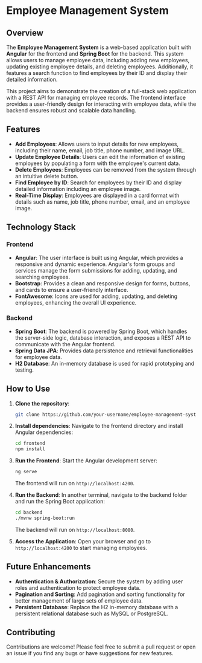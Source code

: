 
# Employee Management System

## Overview
The **Employee Management System** is a web-based application built with **Angular** for the frontend and **Spring Boot** for the backend. This system allows users to manage employee data, including adding new employees, updating existing employee details, and deleting employees. Additionally, it features a search function to find employees by their ID and display their detailed information.

This project aims to demonstrate the creation of a full-stack web application with a REST API for managing employee records. The frontend interface provides a user-friendly design for interacting with employee data, while the backend ensures robust and scalable data handling.

## Features
- **Add Employees**: Allows users to input details for new employees, including their name, email, job title, phone number, and image URL.
- **Update Employee Details**: Users can edit the information of existing employees by populating a form with the employee's current data.
- **Delete Employees**: Employees can be removed from the system through an intuitive delete button.
- **Find Employee by ID**: Search for employees by their ID and display detailed information including an employee image.
- **Real-Time Display**: Employees are displayed in a card format with details such as name, job title, phone number, email, and an employee image.

## Technology Stack
### Frontend
- **Angular**: The user interface is built using Angular, which provides a responsive and dynamic experience. Angular's form groups and services manage the form submissions for adding, updating, and searching employees.
- **Bootstrap**: Provides a clean and responsive design for forms, buttons, and cards to ensure a user-friendly interface.
- **FontAwesome**: Icons are used for adding, updating, and deleting employees, enhancing the overall UI experience.

### Backend
- **Spring Boot**: The backend is powered by Spring Boot, which handles the server-side logic, database interaction, and exposes a REST API to communicate with the Angular frontend.
- **Spring Data JPA**: Provides data persistence and retrieval functionalities for employee data.
- **H2 Database**: An in-memory database is used for rapid prototyping and testing.

## How to Use
1. **Clone the repository**:
    ```bash
    git clone https://github.com/your-username/employee-management-system.git
    ```
2. **Install dependencies**:
    Navigate to the frontend directory and install Angular dependencies:
    ```bash
    cd frontend
    npm install
    ```

3. **Run the Frontend**:
    Start the Angular development server:
    ```bash
    ng serve
    ```
    The frontend will run on `http://localhost:4200`.

4. **Run the Backend**:
    In another terminal, navigate to the backend folder and run the Spring Boot application:
    ```bash
    cd backend
    ./mvnw spring-boot:run
    ```
    The backend will run on `http://localhost:8080`.

5. **Access the Application**:
    Open your browser and go to `http://localhost:4200` to start managing employees.


## Future Enhancements

- **Authentication & Authorization**: Secure the system by adding user roles and authentication to protect employee data.
- **Pagination and Sorting**: Add pagination and sorting functionality for better management of large sets of employee data.
- **Persistent Database**: Replace the H2 in-memory database with a persistent relational database such as MySQL or PostgreSQL.


## Contributing
Contributions are welcome! Please feel free to submit a pull request or open an issue if you find any bugs or have suggestions for new features.
